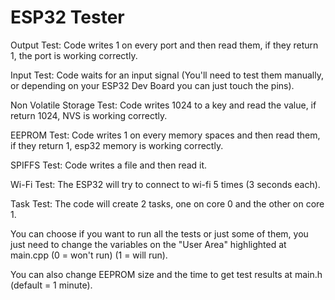 # ESP32 Tester

Output Test:
  Code writes 1 on every port and then read them, if they return 1, the port is working correctly.
  
Input Test:
  Code waits for an input signal (You'll need to test them manually, or depending on your ESP32 Dev Board you can just touch the pins).
 
Non Volatile Storage Test:
  Code writes 1024 to a key and read the value, if return 1024, NVS is working correctly.

EEPROM Test:
  Code writes 1 on every memory spaces and then read them, if they return 1, esp32 memory is working correctly.
  
SPIFFS Test:
  Code writes a file and then read it.
 
Wi-Fi Test:
  The ESP32 will try to connect to wi-fi 5 times (3 seconds each).
  
Task Test:
  The code will create 2 tasks, one on core 0 and the other on core 1.
  
  
You can choose if you want to run all the tests or just some of them, you just need to change the variables on the "User Area" highlighted at main.cpp
  (0 = won't run) 
  (1 = will run).
  
You can also change EEPROM size and the time to get test results at main.h (default = 1 minute).
